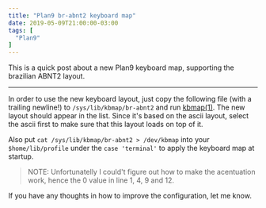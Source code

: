 ```yaml
---
title: "Plan9 br-abnt2 keyboard map"
date: 2019-05-09T21:00:00-03:00
tags: [
  "Plan9"
]
---
```


This is a quick post about a new Plan9 keyboard map, supporting the brazilian ABNT2 layout. 

<!--more-->

---

In order to use the new keyboard layout, just copy the following file (with a trailing newline!) to `/sys/lib/kbmap/br-abnt2` and run [kbmap(1)](http://man.cat-v.org/plan_9/1/kbmap). The new layout should appear in the list. Since it's based on the ascii layout, select the ascii first to make sure that this layout loads on top of it.

<script src="https://gist.github.com/mauri870/8ef952b83c44479262460e0330bfa1f1.js"></script>

Also put `cat /sys/lib/kbmap/br-abnt2 > /dev/kbmap` into your `$home/lib/profile` under the `case 'terminal'` to apply the keyboard map at startup.

> NOTE: Unfortunatelly I could't figure out how to make the acentuation work, hence the 0 value in line 1, 4, 9 and 12.

If you have any thoughts in how to improve the configuration, let me know.
